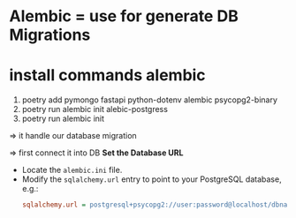 # Alembic = use for generate DB Migrations

# install commands alembic

1. poetry add pymongo fastapi python-dotenv alembic psycopg2-binary
2. poetry run alembic init alebic-postgress
3. poetry run alembic init

=> it handle our database migration

=> first connect it into DB
**Set the Database URL**

- Locate the `alembic.ini` file.
- Modify the `sqlalchemy.url` entry to point to your PostgreSQL database, e.g.:
  ```ini
  sqlalchemy.url = postgresql+psycopg2://user:password@localhost/dbname
  ```

